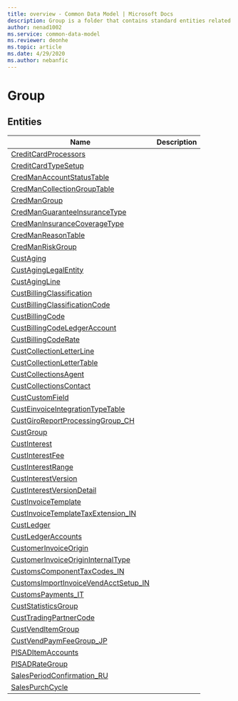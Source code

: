 ```yaml
---
title: overview - Common Data Model | Microsoft Docs
description: Group is a folder that contains standard entities related to the Common Data Model.
author: nenad1002
ms.service: common-data-model
ms.reviewer: deonhe
ms.topic: article
ms.date: 4/29/2020
ms.author: nebanfic
---
```


# Group


## Entities

|Name|Description|
|---|---|
|[CreditCardProcessors](CreditCardProcessors.md)||
|[CreditCardTypeSetup](CreditCardTypeSetup.md)||
|[CredManAccountStatusTable](CredManAccountStatusTable.md)||
|[CredManCollectionGroupTable](CredManCollectionGroupTable.md)||
|[CredManGroup](CredManGroup.md)||
|[CredManGuaranteeInsuranceType](CredManGuaranteeInsuranceType.md)||
|[CredManInsuranceCoverageType](CredManInsuranceCoverageType.md)||
|[CredManReasonTable](CredManReasonTable.md)||
|[CredManRiskGroup](CredManRiskGroup.md)||
|[CustAging](CustAging.md)||
|[CustAgingLegalEntity](CustAgingLegalEntity.md)||
|[CustAgingLine](CustAgingLine.md)||
|[CustBillingClassification](CustBillingClassification.md)||
|[CustBillingClassificationCode](CustBillingClassificationCode.md)||
|[CustBillingCode](CustBillingCode.md)||
|[CustBillingCodeLedgerAccount](CustBillingCodeLedgerAccount.md)||
|[CustBillingCodeRate](CustBillingCodeRate.md)||
|[CustCollectionLetterLine](CustCollectionLetterLine.md)||
|[CustCollectionLetterTable](CustCollectionLetterTable.md)||
|[CustCollectionsAgent](CustCollectionsAgent.md)||
|[CustCollectionsContact](CustCollectionsContact.md)||
|[CustCustomField](CustCustomField.md)||
|[CustEinvoiceIntegrationTypeTable](CustEinvoiceIntegrationTypeTable.md)||
|[CustGiroReportProcessingGroup_CH](CustGiroReportProcessingGroup_CH.md)||
|[CustGroup](CustGroup.md)||
|[CustInterest](CustInterest.md)||
|[CustInterestFee](CustInterestFee.md)||
|[CustInterestRange](CustInterestRange.md)||
|[CustInterestVersion](CustInterestVersion.md)||
|[CustInterestVersionDetail](CustInterestVersionDetail.md)||
|[CustInvoiceTemplate](CustInvoiceTemplate.md)||
|[CustInvoiceTemplateTaxExtension_IN](CustInvoiceTemplateTaxExtension_IN.md)||
|[CustLedger](CustLedger.md)||
|[CustLedgerAccounts](CustLedgerAccounts.md)||
|[CustomerInvoiceOrigin](CustomerInvoiceOrigin.md)||
|[CustomerInvoiceOriginInternalType](CustomerInvoiceOriginInternalType.md)||
|[CustomsComponentTaxCodes_IN](CustomsComponentTaxCodes_IN.md)||
|[CustomsImportInvoiceVendAcctSetup_IN](CustomsImportInvoiceVendAcctSetup_IN.md)||
|[CustomsPayments_IT](CustomsPayments_IT.md)||
|[CustStatisticsGroup](CustStatisticsGroup.md)||
|[CustTradingPartnerCode](CustTradingPartnerCode.md)||
|[CustVendItemGroup](CustVendItemGroup.md)||
|[CustVendPaymFeeGroup_JP](CustVendPaymFeeGroup_JP.md)||
|[PlSADItemAccounts](PlSADItemAccounts.md)||
|[PlSADRateGroup](PlSADRateGroup.md)||
|[SalesPeriodConfirmation_RU](SalesPeriodConfirmation_RU.md)||
|[SalesPurchCycle](SalesPurchCycle.md)||
